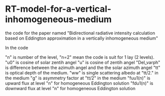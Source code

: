 # RT-model-for-a-vertical-inhomogeneous-medium
the code for the paper named "Bidirectional radiative intensity calculation based on Eddington approximation in a vertically inhomogeneous medium"

In the code

"n" is number of the level, "n=2" mean the code is suit for 1 lay (2 levels).
"u0" is cosine of solar zentih angel
"u" is cosine of zentih angel
"Del_varph" is difference between the azimuth angel and the the solar azimuth angel
"tt" is optical depth of the medium.
"ww" is single scattering albedo at "tt/2." in the medium
"g" is asymmetry factor at "tt/2" in the medium
"fuu1(n)" is upward flux at level "n" for homogeneous Eddington solution
"fdu1(n)" is downward flux at level "n" for homogeneous Eddington solution
